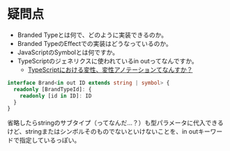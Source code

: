 # 疑問点

- Branded Typeとは何で、どのように実装できるのか。
- Branded TypeのEffectでの実装はどうなっているのか。
- JavaScriptのSymbolとは何ですか。
- TypeScriptのジェネリクスに使われているin outってなんですか。
  - [TypeScriptにおける変性、変性アノテーションてなんすか？](https://zenn.dev/chillnn_tech/articles/ts-variance-annotations)

```ts
interface Brand<in out ID extends string | symbol> {
  readonly [BrandTypeId]: {
    readonly [id in ID]: ID
  }
}
```
省略したらstringのサブタイプ（ってなんだ...？）も型パラメータに代入できるけど、stringまたはシンボルそのものでないといけないことを、in outキーワードで指定しているっぽい。

